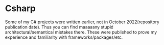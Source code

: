 # Csharp
Some of my C# projects were written earlier, not in October 2022(repository publication date).
Thus you can find maaaaany stupid architectural/semantical mistakes there.
These were published to prove my experience and familiarity with frameworks/packages/etc.
